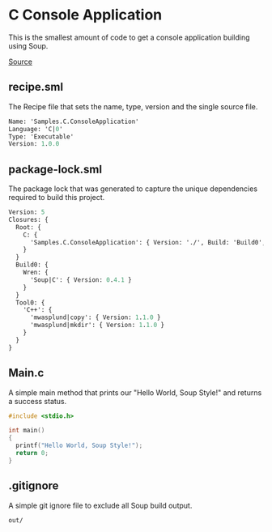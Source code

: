 #  C Console Application
This is the smallest amount of code to get a console application building using Soup.

[Source](https://github.com/soup-build/soup/tree/main/samples/c/console-application)

## recipe.sml
The Recipe file that sets the name, type, version and the single source file.
```sml
Name: 'Samples.C.ConsoleApplication'
Language: 'C|0'
Type: 'Executable'
Version: 1.0.0
```

## package-lock.sml
The package lock that was generated to capture the unique dependencies required to build this project.
```sml
Version: 5
Closures: {
  Root: {
    C: {
      'Samples.C.ConsoleApplication': { Version: './', Build: 'Build0', Tool: 'Tool0' }
    }
  }
  Build0: {
    Wren: {
      'Soup|C': { Version: 0.4.1 }
    }
  }
  Tool0: {
    'C++': {
      'mwasplund|copy': { Version: 1.1.0 }
      'mwasplund|mkdir': { Version: 1.1.0 }
    }
  }
}
```

## Main.c
A simple main method that prints our "Hello World, Soup Style!" and returns a success status.
```c
#include <stdio.h>

int main()
{
  printf("Hello World, Soup Style!");
  return 0;
}
```

## .gitignore
A simple git ignore file to exclude all Soup build output.
```
out/
```